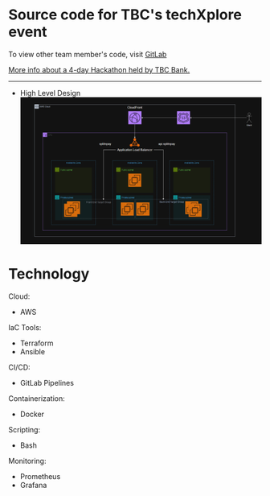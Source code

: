 # Source code for TBC's techXplore event
To view other team member's code, visit [GitLab](https://gitlab.com/scanpay1)

[More info about a 4-day Hackathon held by TBC Bank.](https://bm.ge/news/tibisis-inovatsiuri-teqghonisdzieba-techxplore-2025?utm_source=bm&utm_medium=website&utm_campaign=tbc)

---
- High Level Design
![architecture](readme/techxplore_aws_architecture.png "arch")

# Technology

Cloud:
- AWS

IaC Tools:
- Terraform
- Ansible

CI/CD:
- GitLab Pipelines

Containerization:
- Docker

Scripting:
- Bash

Monitoring:
- Prometheus
- Grafana
